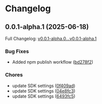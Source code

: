 # Changelog

## 0.0.1-alpha.1 (2025-06-18)

Full Changelog: [v0.0.1-alpha.0...v0.0.1-alpha.1](https://github.com/Tensorbaseai/tensorbase-typescript/compare/v0.0.1-alpha.0...v0.0.1-alpha.1)

### Bug Fixes

* Added npm publish workflow ([bd278f2](https://github.com/Tensorbaseai/tensorbase-typescript/commit/bd278f2b9abf9243986a7ce36627ff29c08710cd))


### Chores

* update SDK settings ([0f409ad](https://github.com/Tensorbaseai/tensorbase-typescript/commit/0f409adfd23d221678d482aa94ca0d99dd9c46b2))
* update SDK settings ([04e8fc3](https://github.com/Tensorbaseai/tensorbase-typescript/commit/04e8fc3a43997c04f617e0ac728f3674d60f0680))
* update SDK settings ([6493fc5](https://github.com/Tensorbaseai/tensorbase-typescript/commit/6493fc530fbaee8ae1ab128c47d009db569f04a6))
